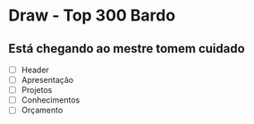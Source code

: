 # Draw - Top 300 Bardo

## Está chegando ao mestre tomem cuidado

- [ ] Header
- [ ] Apresentação
- [ ] Projetos
- [ ] Conhecimentos
- [ ] Orçamento
